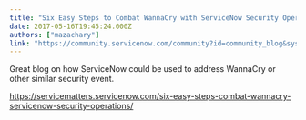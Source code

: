 ```yaml
---
title: "Six Easy Steps to Combat WannaCry with ServiceNow Security Operations"
date: 2017-05-16T19:45:24.000Z
authors: ["mazachary"]
link: "https://community.servicenow.com/community?id=community_blog&sys_id=613daae5dbd0dbc01dcaf3231f961946"
---
```

<p> Great blog on how ServiceNow could be used to address WannaCry or other similar security event.</p><p></p><p><a href="https://servicematters.servicenow.com/six-easy-steps-combat-wannacry-servicenow-security-operations/" title="https://servicematters.servicenow.com/six-easy-steps-combat-wannacry-servicenow-security-operations/">https://servicematters.servicenow.com/six-easy-steps-combat-wannacry-servicenow-security-operations/</a> </p>